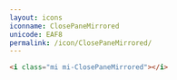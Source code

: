 ```yaml
---
layout: icons
iconname: ClosePaneMirrored
unicode: EAF8
permalink: /icon/ClosePaneMirrored/
---
```


``` html
<i class="mi mi-ClosePaneMirrored"></i>
```
